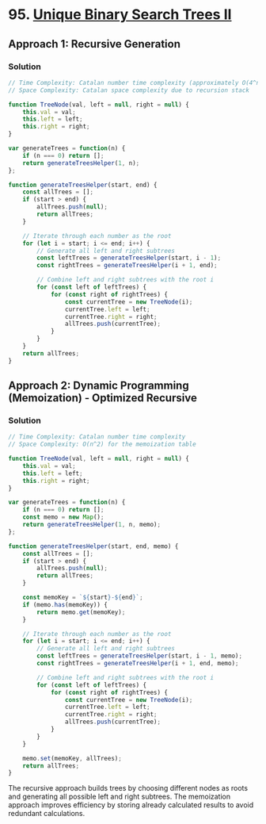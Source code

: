 # 95. [Unique Binary Search Trees II](https://leetcode.com/problems/unique-binary-search-trees-ii/)

## Approach 1: Recursive Generation

### Solution
```javascript
// Time Complexity: Catalan number time complexity (approximately O(4^n / n^(3/2)))
// Space Complexity: Catalan space complexity due to recursion stack

function TreeNode(val, left = null, right = null) {
    this.val = val;
    this.left = left;
    this.right = right;
}

var generateTrees = function(n) {
    if (n === 0) return [];
    return generateTreesHelper(1, n);
};

function generateTreesHelper(start, end) {
    const allTrees = [];
    if (start > end) {
        allTrees.push(null);
        return allTrees;
    }

    // Iterate through each number as the root
    for (let i = start; i <= end; i++) {
        // Generate all left and right subtrees
        const leftTrees = generateTreesHelper(start, i - 1);
        const rightTrees = generateTreesHelper(i + 1, end);

        // Combine left and right subtrees with the root i
        for (const left of leftTrees) {
            for (const right of rightTrees) {
                const currentTree = new TreeNode(i);
                currentTree.left = left;
                currentTree.right = right;
                allTrees.push(currentTree);
            }
        }
    }
    return allTrees;
}
```

## Approach 2: Dynamic Programming (Memoization) - Optimized Recursive

### Solution
```javascript
// Time Complexity: Catalan number time complexity
// Space Complexity: O(n^2) for the memoization table

function TreeNode(val, left = null, right = null) {
    this.val = val;
    this.left = left;
    this.right = right;
}

var generateTrees = function(n) {
    if (n === 0) return [];
    const memo = new Map();
    return generateTreesHelper(1, n, memo);
};

function generateTreesHelper(start, end, memo) {
    const allTrees = [];
    if (start > end) {
        allTrees.push(null);
        return allTrees;
    }

    const memoKey = `${start}-${end}`;
    if (memo.has(memoKey)) {
        return memo.get(memoKey);
    }

    // Iterate through each number as the root
    for (let i = start; i <= end; i++) {
        // Generate all left and right subtrees
        const leftTrees = generateTreesHelper(start, i - 1, memo);
        const rightTrees = generateTreesHelper(i + 1, end, memo);

        // Combine left and right subtrees with the root i
        for (const left of leftTrees) {
            for (const right of rightTrees) {
                const currentTree = new TreeNode(i);
                currentTree.left = left;
                currentTree.right = right;
                allTrees.push(currentTree);
            }
        }
    }

    memo.set(memoKey, allTrees);
    return allTrees;
}
```

The recursive approach builds trees by choosing different nodes as roots and generating all possible left and right subtrees. The memoization approach improves efficiency by storing already calculated results to avoid redundant calculations.


